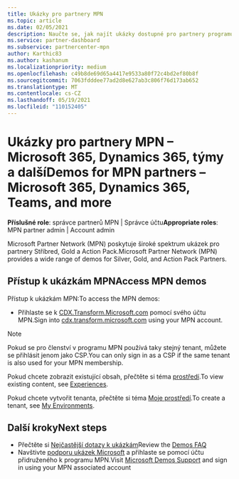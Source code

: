 ```yaml
---
title: Ukázky pro partnery MPN
ms.topic: article
ms.date: 02/05/2021
description: Naučte se, jak najít ukázky dostupné pro partnery programu MPN stříbrné, Gold a Action Pack.
ms.service: partner-dashboard
ms.subservice: partnercenter-mpn
author: Karthic83
ms.author: kashanum
ms.localizationpriority: medium
ms.openlocfilehash: c49b8de69d65a4417e9533a80f72c4bd2ef80b8f
ms.sourcegitcommit: 7063fdddee77ad2d8e627ab3c806f76d173ab652
ms.translationtype: MT
ms.contentlocale: cs-CZ
ms.lasthandoff: 05/19/2021
ms.locfileid: "110152405"
---
```

# <a name="demos-for-mpn-partners--microsoft-365-dynamics-365-teams-and-more"></a><span data-ttu-id="710dc-103">Ukázky pro partnery MPN – Microsoft 365, Dynamics 365, týmy a další</span><span class="sxs-lookup"><span data-stu-id="710dc-103">Demos for MPN partners – Microsoft 365, Dynamics 365, Teams, and more</span></span>

<span data-ttu-id="710dc-104">**Příslušné role**: správce partnerů MPN | Správce účtu</span><span class="sxs-lookup"><span data-stu-id="710dc-104">**Appropriate roles**: MPN partner admin | Account admin</span></span>

<span data-ttu-id="710dc-105">Microsoft Partner Network (MPN) poskytuje široké spektrum ukázek pro partnery Stříbred, Gold a Action Pack.</span><span class="sxs-lookup"><span data-stu-id="710dc-105">Microsoft Partner Network (MPN) provides a wide range of demos for Silver, Gold, and Action Pack Partners.</span></span>

## <a name="access-mpn-demos"></a><span data-ttu-id="710dc-106">Přístup k ukázkám MPN</span><span class="sxs-lookup"><span data-stu-id="710dc-106">Access MPN demos</span></span>

<span data-ttu-id="710dc-107">Přístup k ukázkám MPN:</span><span class="sxs-lookup"><span data-stu-id="710dc-107">To access the MPN demos:</span></span>

- <span data-ttu-id="710dc-108">Přihlaste se k [CDX.Transform.Microsoft.com](https://cdx.transform.microsoft.com/) pomocí svého účtu MPN.</span><span class="sxs-lookup"><span data-stu-id="710dc-108">Sign into [cdx.transform.microsoft.com](https://cdx.transform.microsoft.com/) using your MPN account.</span></span>

>[!NOTE]
><span data-ttu-id="710dc-109">Pokud se pro členství v programu MPN používá taky stejný tenant, můžete se přihlásit jenom jako CSP.</span><span class="sxs-lookup"><span data-stu-id="710dc-109">You can only sign in as a CSP if the same tenant is also used for your MPN membership.</span></span>

<span data-ttu-id="710dc-110">Pokud chcete zobrazit existující obsah, přečtěte si téma [prostředí](https://cdx.transform.microsoft.com/experiences).</span><span class="sxs-lookup"><span data-stu-id="710dc-110">To view existing content, see [Experiences](https://cdx.transform.microsoft.com/experiences).</span></span>

<span data-ttu-id="710dc-111">Pokud chcete vytvořit tenanta, přečtěte si téma [Moje prostředí](https://cdx.transform.microsoft.com/my-tenants).</span><span class="sxs-lookup"><span data-stu-id="710dc-111">To create a tenant, see [My Environments](https://cdx.transform.microsoft.com/my-tenants).</span></span>

## <a name="next-steps"></a><span data-ttu-id="710dc-112">Další kroky</span><span class="sxs-lookup"><span data-stu-id="710dc-112">Next steps</span></span>

- <span data-ttu-id="710dc-113">Přečtěte si [Nejčastější dotazy k ukázkám](https://cdx.transform.microsoft.com/help/faq)</span><span class="sxs-lookup"><span data-stu-id="710dc-113">Review the [Demos FAQ](https://cdx.transform.microsoft.com/help/faq)</span></span>
- <span data-ttu-id="710dc-114">Navštivte [podporu ukázek Microsoft](https://cdx.transform.microsoft.com/submit-request) a přihlaste se pomocí účtu přidruženého k programu MPN.</span><span class="sxs-lookup"><span data-stu-id="710dc-114">Visit [Microsoft Demos Support](https://cdx.transform.microsoft.com/submit-request) and sign in using your MPN associated account</span></span>
